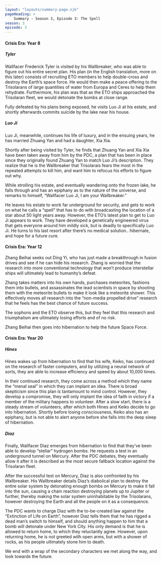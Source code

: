 ```yaml
---
layout: "layouts/summary-page.njk"
pageHeading: >
    Summary - Season 3, Episode 3: The Spell
season: 3
episode: 3
---
```


#### Crisis Era: Year 8
##### Tyler
Wallfacer Frederick Tyler is visited by his Wallbreaker, who was able to figure out his entire secret plan. His plan (in the English translation, more on this later) consists of recruiting ETO members to help double-cross and destroy the Earth’s space force. He would then make a peace offering to the Trisolarans of large quantities of water from Europa and Ceres to help them rehydrate. Furthermore, his plan was that as the ETO ships approached the Trisolaran fleet, we would detonate the bombs at close range.

Fully defeated by his plans being exposed, he visits Luo Ji at his estate, and shortly afterwards commits suicide by the lake near his house.

##### Luo Ji
Luo Ji, meanwhile, continues his life of luxury, and in the ensuing years, he has married Zhuang Yan and had a daughter, Xia Xia.

Shortly after being visited by Tyler, he finds that Zhuang Yan and Xia Xia have been taken away from him by the PDC, a plan that has been in place since they originally found Zhuang Yan to match Luo Ji’s description. They realize that he is the Wallbreaker that Trisolarais fears the most in the repeated attempts to kill him, and want him to refocus his efforts to figure out why.

While strolling his estate, and eventually wandering onto the frozen lake, he falls through and has an epiphany as to the nature of the universe, and remarks to himself,  “Wallfacer Luo Ji, I am your Wallbreaker.”

He leaves his estate to work far underground for security, and gets to work on what he calls a “spell” that has to do with broadcasting the location of a star about 50 light years away. However, the ETO’s latest plan to get to Luo Ji appears to work. They have developed a genetically engineered virus that gets everyone around him mildly sick, but is deadly to specifically Luo Ji. He turns to his last resort after there’s no medical solution.. hibernate, and hope for a future cure.

#### Crisis Era: Year 12
Zhang Beihai seeks out Ding Yi, who has just made a breakthrough in fusion drives and see if he can hide his research. Zhang is worried that the research into more conventional technology that won’t produce interstellar ships will ultimately lead to humanity’s defeat.

Zhang takes matters into his own hands, purchases meteorites, fashions them into bullets, and assassinates the lead scientists in space by shooting them with the meteorite bullets to make it look like a meteorite shower. This effectively moves all research into the “non-media propelled drive” research that he feels has the best chance of future success. 

The sophons and the ETO observe this, but they feel that this research and triumphalism are ultimately losing efforts and of no risk.

Zhang Beihai then goes into hibernation to help the future Space Force.

#### Crisis Era: Year 20
##### Hines
Hines wakes up from hibernation to find that his wife, Keiko, has continued on the research of faster computers, and by utilizing a neural network of sorts, they are able to increase efficiency and speed by about 10,000 times.

In their continued research, they come across a method which they name the “menal seal” in which they can implant an idea. There is broad skepticism since this plan is tantamount to mind control. However, they develop a compromise, they will only implant the idea of faith in victory if a member of the military happens to volunteer. After a slow start, there is a steady stream of volunteers, after which both Hines and Keiko decide to go into hibernation. Shortly before losing consciousness, Keiko also has an epiphany, but is not able to alert anyone before she falls into the deep sleep of hibernation.

##### Diaz
Finally, Wallfacer Diaz emerges from hibernation to find that they’ve been able to develop “stellar” hydrogen bombs. He requests a test in an underground tunnel on Mercury. After the PDC debates, they eventually allow it after it is described as the most secure fallback location against the Trisolaran fleet.

After the successful test on Mercury, Diaz is also confronted by his Wallbreaker. His Wallbreaker details Diaz’s diabolical plan to destroy the entire solar system by detonating enough bombs on Mercury to make it fall into the sun, causing a chain reaction destroying planets up to Jupiter or further, thereby making the solar system uninhabitable by the Trisolarans, however destroying the Earth and all the people on it as a consequence.

The PDC wants to charge Diaz with the to-be-created law against the “Extinction of Life on Earth”, however Diaz tells them that he has rigged a dead man’s switch to himself, and should anything happen to him that a bomb will detonate under New York City. His only demand is that he is allowed to return home, to which they reluctantly agree. However, upon returning home, he is not greeted with open arms, but with a shower of rocks, as his people ultimately stone him to death.

We end with a wrap of the secondary characters we met along the way, and look towards the future.
